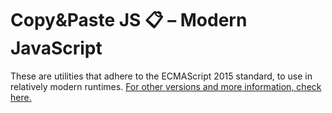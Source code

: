# Copy&Paste JS 📋 – Modern JavaScript

These are utilities that adhere to the ECMAScript 2015 standard, to use in relatively modern runtimes. [For other versions and more information, check here.](./README.md)
